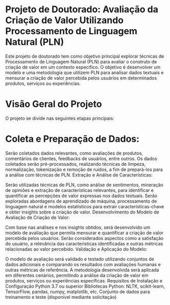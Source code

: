 

# Projeto de Doutorado: Avaliação da Criação de Valor Utilizando Processamento de Linguagem Natural (PLN)
Este projeto de doutorado tem como objetivo principal explorar técnicas de Processamento de Linguagem Natural (PLN) para avaliar o construto de criação de valor em um contexto específico. O objetivo é desenvolver um modelo e uma metodologia que utilizem PLN para analisar dados textuais e mensurar a criação de valor percebida pelos usuários em determinados produtos, serviços ou experiências.

# Visão Geral do Projeto
O projeto se divide nas seguintes etapas principais:

# Coleta e Preparação de Dados:

Serão coletados dados relevantes, como avaliações de produtos, comentários de clientes, feedbacks de usuários, entre outros.
Os dados coletados serão pré-processados, realizando técnicas de limpeza, normalização, tokenização e remoção de ruídos, a fim de prepará-los para a análise com técnicas de PLN.
Extração e Análise de Características:

Serão utilizadas técnicas de PLN, como análise de sentimentos, mineração de opiniões e extração de características relevantes, para identificar e quantificar as percepções de valor expressas nos dados textuais.
Serão exploradas abordagens de aprendizado de máquina, processamento de linguagem natural e modelos estatísticos para extrair características-chave e obter insights sobre a criação de valor.
Desenvolvimento do Modelo de Avaliação de Criação de Valor:

Com base nas análises e nos insights obtidos, será desenvolvido um modelo de avaliação que permita mensurar e quantificar a criação de valor percebida pelos usuários.
Serão considerados aspectos como a satisfação do usuário, a relevância das características identificadas e outras métricas relacionadas ao valor percebido.
Validação e Aplicação do Modelo:

O modelo de avaliação será validado e testado utilizando conjuntos de dados adicionais e comparando os resultados com avaliações humanas e outras métricas de referência.
A metodologia desenvolvida será aplicada em diferentes cenários, permitindo a análise da criação de valor em produtos, serviços ou experiências específicas.
Requisitos de Instalação e Configuração
Python 3.7 ou superior
Bibliotecas Python: NLTK, scikit-learn, TensorFlow, pandas, numpy, matplotlib, etc.
Conjunto de dados para treinamento e teste (disponível mediante solicitação)
